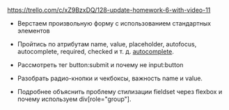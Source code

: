 https://trello.com/c/xZ9BzxDQ/128-update-homework-6-with-video-11

- Верстаем произвольную форму с использованием стандартных элементов

- Пройтись по атрибутам name, value, placeholder, autofocus, autocomplete, required, checked и т. д.
  [autocomplete](https://developer.mozilla.org/en-US/docs/Web/HTML/Attributes/autocomplete).

- Рассмотреть тег button:submit и почему не input:button

- Разобрать радио-кнопки и чекбоксы, важность name и value.

- Подробнее объяснить проблему стилизации fieldset через flexbox и почему используем
  div[role="group"].
